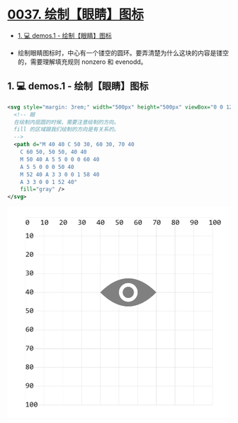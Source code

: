 # [0037. 绘制【眼睛】图标](https://github.com/Tdahuyou/TNotes.svg/tree/main/notes/0037.%20%E7%BB%98%E5%88%B6%E3%80%90%E7%9C%BC%E7%9D%9B%E3%80%91%E5%9B%BE%E6%A0%87)

<!-- region:toc -->

- [1. 💻 demos.1 - 绘制【眼睛】图标](#1--demos1---绘制眼睛图标)

<!-- endregion:toc -->
- 绘制眼睛图标时，中心有一个镂空的圆环。要弄清楚为什么这块的内容是镂空的，需要理解填充规则 nonzero 和 evenodd。

## 1. 💻 demos.1 - 绘制【眼睛】图标

```xml
<svg style="margin: 3rem;" width="500px" height="500px" viewBox="0 0 120 120" xmlns="http://www.w3.org/2000/svg">
  <!-- 眼
  在绘制内层圆的时候，需要注意绘制的方向。
  fill 的区域跟我们绘制的方向是有关系的。
  -->
  <path d="M 40 40 C 50 30, 60 30, 70 40
    C 60 50, 50 50, 40 40
    M 50 40 A 5 5 0 0 0 60 40
    A 5 5 0 0 0 50 40
    M 52 40 A 3 3 0 0 1 58 40
    A 3 3 0 0 1 52 40"
    fill="gray" />
</svg>
```

![](assets/2024-12-10-13-53-19.png)
